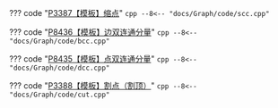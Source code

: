 
??? code "[P3387【模板】缩点](https://www.luogu.com.cn/problem/P3387)"
    ```cpp
    --8<-- "docs/Graph/code/scc.cpp"
    ```

??? code "[P8436【模板】边双连通分量](https://www.luogu.com.cn/problem/P8436)"
    ```cpp
    --8<-- "docs/Graph/code/bcc.cpp"
    ```

??? code "[P8435【模板】点双连通分量](https://www.luogu.com.cn/problem/P8435)"
    ```cpp
    --8<-- "docs/Graph/code/dcc.cpp"
    ```

??? code "[P3388【模板】割点（割顶）](https://www.luogu.com.cn/problem/P3388)"
    ```cpp
    --8<-- "docs/Graph/code/cut.cpp"
    ```